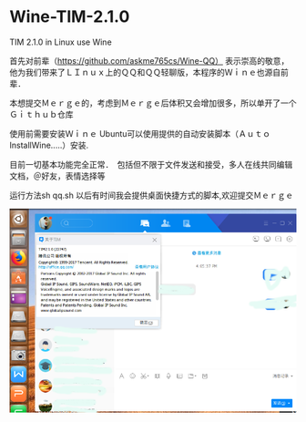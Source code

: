 # Wine-TIM-2.1.0
TIM 2.1.0 in Linux use Wine 

首先对前辈（https://github.com/askme765cs/Wine-QQ）
表示崇高的敬意，他为我们带来了ＬＩｎｕｘ上的ＱＱ和ＱＱ轻聊版，本程序的Ｗｉｎｅ也源自前辈．

本想提交Ｍｅｒｇｅ的，考虑到Ｍｅｒｇｅ后体积又会增加很多，所以单开了一个Ｇｉｔｈｕｂ仓库

使用前需要安装Ｗｉｎｅ  Ubuntu可以使用提供的自动安装脚本（ＡｕｔｏInstallWine.....）安装.

目前一切基本功能完全正常．　包括但不限于文件发送和接受，多人在线共同编辑文档，＠好友，表情选择等

运行方法sh qq.sh    以后有时间我会提供桌面快捷方式的脚本,欢迎提交Ｍｅｒｇｅ

![](https://github.com/leixd1994/Wine-TIM-2.1.0/blob/master/tim.png)


